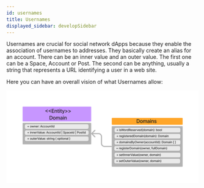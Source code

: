 ```yaml
---
id: usernames
title: Usernames
displayed_sidebar: developSidebar
---
```


Usernames are crucial for social network dApps because they enable the association of usernames to addresses. They basically create an alias for an account. There can be an inner value and an outer value. The first one can be a Space, Account or Post. The second can be anything, usually a string that represents a URL identifying a user in a web site.

Here you can have an overall vision of what Usernames allow:

![Usernames-UML](../../../../static/img/uml-diagram/domains.png)
